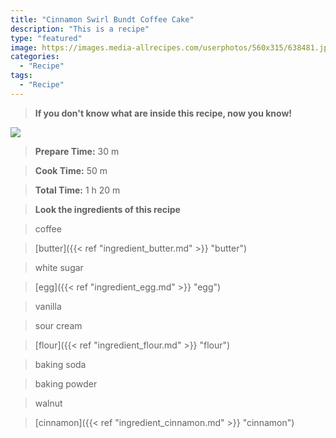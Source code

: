 ```yaml
---
title: "Cinnamon Swirl Bundt Coffee Cake"
description: "This is a recipe"
type: "featured"
image: https://images.media-allrecipes.com/userphotos/560x315/638481.jpg
categories: 
  - "Recipe"
tags: 
  - "Recipe"
---
```



>**If you don't know what are inside this recipe, now you know!**

![](../images/Recipes-Banner.jpg)
> **Prepare Time:** 30 m


> **Cook Time:** 50 m


> **Total Time:** 1 h 20 m

> **Look the ingredients of this recipe**

> coffee

> [butter]({{< ref "ingredient_butter.md" >}} "butter")

> white sugar

> [egg]({{< ref "ingredient_egg.md" >}} "egg")

> vanilla

> sour cream

> [flour]({{< ref "ingredient_flour.md" >}} "flour")

> baking soda

> baking powder

> walnut

> [cinnamon]({{< ref "ingredient_cinnamon.md" >}} "cinnamon")

